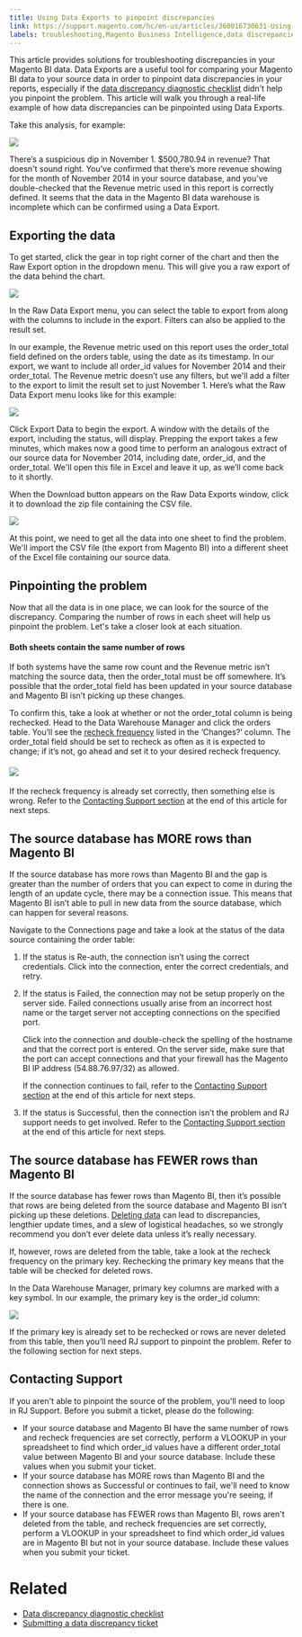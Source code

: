 ```yaml
---
title: Using Data Exports to pinpoint discrepancies
link: https://support.magento.com/hc/en-us/articles/360016730631-Using-Data-Exports-to-pinpoint-discrepancies
labels: troubleshooting,Magento Business Intelligence,data discrepancies
---
```


This article provides solutions for troubleshooting discrepancies in your Magento BI data. Data Exports are a useful tool for comparing your Magento BI data to your source data in order to pinpoint data discrepancies in your reports, especially if the [data discrepancy diagnostic checklist](https://support.magento.com/hc/en-us/articles/360016731271-Diagnosing-a-data-discrepancy) didn't help you pinpoint the problem. This article will walk you through a real-life example of how data discrepancies can be pinpointed using Data Exports. 

Take this analysis, for example:

![](https://support.magento.com/hc/article_attachments/360013876972/Exports_Discrepancies_1.png)

There’s a suspicious dip in November 1. $500,780.94 in revenue? That doesn't sound right. You've confirmed that there’s more revenue showing for the month of November 2014 in your source database, and you've double-checked that the Revenue metric used in this report is correctly defined. It seems that the data in the Magento BI data warehouse is incomplete which can be confirmed using a Data Export.

## Exporting the data

To get started, click the gear in top right corner of the chart and then the Raw Export option in the dropdown menu. This will give you a raw export of the data behind the chart.

![](https://support.magento.com/hc/article_attachments/360013892331/Export_Discrepancies_5.gif)

In the Raw Data Export menu, you can select the table to export from along with the columns to include in the export. Filters can also be applied to the result set.

In our example, the Revenue metric used on this report uses the order\_total field defined on the orders table, using the date as its timestamp. In our export, we want to include all order\_id values for November 2014 and their order\_total. The Revenue metric doesn’t use any filters, but we'll add a filter to the export to limit the result set to just November 1. Here’s what the Raw Data Export menu looks like for this example:

![](https://support.magento.com/hc/article_attachments/360013892291/Exports_Discrepancies_2.png)

Click Export Data to begin the export. A window with the details of the export, including the status, will display. Prepping the export takes a few minutes, which makes now a good time to perform an analogous extract of our source data for November 2014, including date, order\_id, and the order\_total. We'll open this file in Excel and leave it up, as we’ll come back to it shortly.

When the Download button appears on the Raw Data Exports window, click it to download the zip file containing the CSV file.

![](https://support.magento.com/hc/article_attachments/360013892271/Export_Discrepancies_6.png)

At this point, we need to get all the data into one sheet to find the problem. We'll import the CSV file (the export from Magento BI) into a different sheet of the Excel file containing our source data.

## Pinpointing the problem

Now that all the data is in one place, we can look for the source of the discrepancy. Comparing the number of rows in each sheet will help us pinpoint the problem. Let's take a closer look at each situation.

#### Both sheets contain the same number of rows

If both systems have the same row count and the Revenue metric isn’t matching the source data, then the order\_total must be off somewhere. It’s possible that the order\_total field has been updated in your source database and Magento BI isn’t picking up these changes.

To confirm this, take a look at whether or not the order\_total column is being rechecked. Head to the Data Warehouse Manager and click the orders table. You’ll see the [recheck frequency](https://support.magento.com/hc/en-us/articles/360016506452-Configuring-data-rechecks) listed in the ‘Changes?’ column. The order\_total field should be set to recheck as often as it is expected to change; if it’s not, go ahead and set it to your desired recheck frequency.

#### ![](https://support.magento.com/hc/article_attachments/360013876912/Export_Discrepancies_4.gif)

If the recheck frequency is already set correctly, then something else is wrong. Refer to the [Contacting Support section](#support) at the end of this article for next steps.

## The source database has MORE rows than Magento BI

If the source database has more rows than Magento BI and the gap is greater than the number of orders that you can expect to come in during the length of an update cycle, there may be a connection issue. This means that Magento BI isn’t able to pull in new data from the source database, which can happen for several reasons.

Navigate to the Connections page and take a look at the status of the data source containing the order table:

1. If the status is Re-auth, the connection isn’t using the correct credentials. Click into the connection, enter the correct credentials, and retry.
1. If the status is Failed, the connection may not be setup properly on the server side. Failed connections usually arise from an incorrect host name or the target server not accepting connections on the specified port.  
       
     Click into the connection and double-check the spelling of the hostname and that the correct port is entered. On the server side, make sure that the port can accept connections and that your firewall has the Magento BI IP address (54.88.76.97/32) as allowed.  
       
     If the connection continues to fail, refer to the [Contacting Support section](#support) at the end of this article for next steps.
1. If the status is Successful, then the connection isn’t the problem and RJ support needs to get involved. Refer to the [Contacting Support section](#support) at the end of this article for next steps.

## The source database has FEWER rows than Magento BI

If the source database has fewer rows than Magento BI, then it’s possible that rows are being deleted from the source database and Magento BI isn’t picking up these deletions. [Deleting data](https://support.magento.com/hc/en-us/articles/360016731631-Optimizing-your-database-for-analysis#delete) can lead to discrepancies, lengthier update times, and a slew of logistical headaches, so we strongly recommend you don’t ever delete data unless it’s really necessary.

If, however, rows are deleted from the table, take a look at the recheck frequency on the primary key. Rechecking the primary key means that the table will be checked for deleted rows.

In the Data Warehouse Manager, primary key columns are marked with a key symbol. In our example, the primary key is the order\_id column:

![](https://support.magento.com/hc/article_attachments/360013876892/Export_Discrepancies_3.png)

If the primary key is already set to be rechecked or rows are never deleted from this table, then you’ll need RJ support to pinpoint the problem. Refer to the following section for next steps.

## Contacting Support

If you aren't able to pinpoint the source of the problem, you'll need to loop in RJ Support. Before you submit a ticket, please do the following:

* If your source database and Magento BI have the same number of rows and recheck frequencies are set correctly, perform a VLOOKUP in your spreadsheet to find which order\_id values have a different order\_total value between Magento BI and your source database. Include these values when you submit your ticket.
* If your source database has MORE rows than Magento BI and the connection shows as Successful or continues to fail, we'll need to know the name of the connection and the error message you're seeing, if there is one.
* If your source database has FEWER rows than Magento BI, rows aren't deleted from the table, and recheck frequencies are set correctly, perform a VLOOKUP in your spreadsheet to find which order\_id values are in Magento BI but not in your source database. Include these values when you submit your ticket.

# Related

* [Data discrepancy diagnostic checklist](https://support.magento.com/hc/en-us/articles/360016731271-Diagnosing-a-data-discrepancy)
* [Submitting a data discrepancy ticket](https://support.magento.com/hc/en-us/articles/360016506472-Submitting-a-data-discrepancy-ticket)